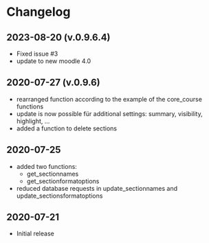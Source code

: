 # Changelog

## 2023-08-20 (v.0.9.6.4)
- Fixed issue #3
- update to new moodle 4.0

## 2020-07-27 (v.0.9.6)
- rearranged function according to the example of the core_course functions
- update is now possible für additional settings: summary, visibility, highlight, ...
- added a function to delete sections

## 2020-07-25
- added two functions:
  - get_sectionnames
  - get_sectionformatoptions
- reduced database requests in update_sectionnames and update_sectionsformatoptions
## 2020-07-21

- Initial release

